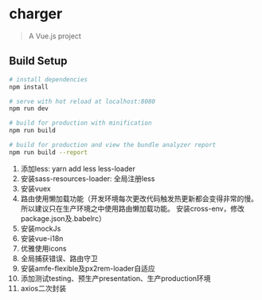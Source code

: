 # charger

> A Vue.js project

## Build Setup

``` bash
# install dependencies
npm install

# serve with hot reload at localhost:8080
npm run dev

# build for production with minification
npm run build

# build for production and view the bundle analyzer report
npm run build --report
```

1. 添加less: yarn add less less-loader
2. 安装sass-resources-loader: 全局注册less
3. 安装vuex
4. 路由使用懒加载功能（开发环境每次更改代码触发热更新都会变得非常的慢。所以建议只在生产环境之中使用路由懒加载功能。 安装cross-env，修改package.json及.babelrc）
5. 安装mockJs
6. 安装vue-i18n
7. 优雅使用icons
8. 全局捕获错误、路由守卫
9. 安装amfe-flexible及px2rem-loader自适应
10. 添加测试testing、预生产presentation、生产production环境
11. axios二次封装